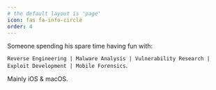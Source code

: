 ```yaml
---
# the default layout is 'page'
icon: fas fa-info-circle
order: 4
---
```


Someone spending his spare time having fun with: 
    
`Reverse Engineering | Malware Analysis | Vulnerability Research | Exploit Development | Mobile Forensics`.

Mainly iOS & macOS.